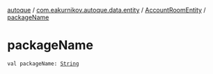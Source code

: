 [autoque](../../index.md) / [com.eakurnikov.autoque.data.entity](../index.md) / [AccountRoomEntity](index.md) / [packageName](./package-name.md)

# packageName

`val packageName: `[`String`](https://kotlinlang.org/api/latest/jvm/stdlib/kotlin/-string/index.html)